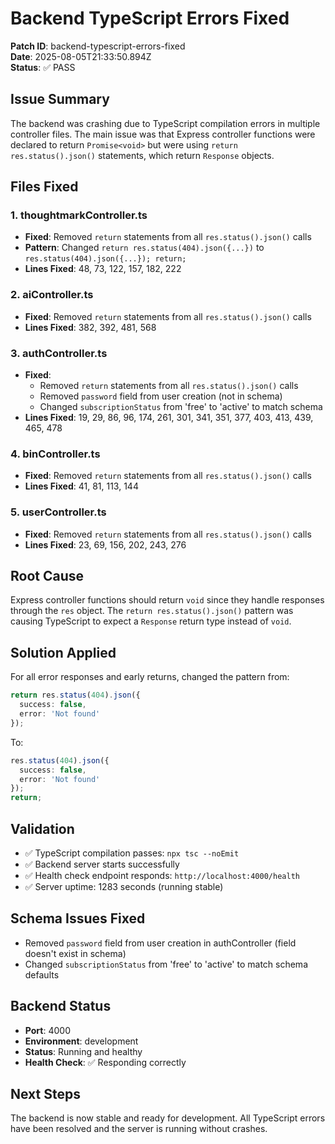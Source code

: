 # Backend TypeScript Errors Fixed

**Patch ID**: backend-typescript-errors-fixed  
**Date**: 2025-08-05T21:33:50.894Z  
**Status**: ✅ PASS  

## Issue Summary
The backend was crashing due to TypeScript compilation errors in multiple controller files. The main issue was that Express controller functions were declared to return `Promise<void>` but were using `return res.status().json()` statements, which return `Response` objects.

## Files Fixed

### 1. thoughtmarkController.ts
- **Fixed**: Removed `return` statements from all `res.status().json()` calls
- **Pattern**: Changed `return res.status(404).json({...})` to `res.status(404).json({...}); return;`
- **Lines Fixed**: 48, 73, 122, 157, 182, 222

### 2. aiController.ts  
- **Fixed**: Removed `return` statements from all `res.status().json()` calls
- **Lines Fixed**: 382, 392, 481, 568

### 3. authController.ts
- **Fixed**: 
  - Removed `return` statements from all `res.status().json()` calls
  - Removed `password` field from user creation (not in schema)
  - Changed `subscriptionStatus` from 'free' to 'active' to match schema
- **Lines Fixed**: 19, 29, 86, 96, 174, 261, 301, 341, 351, 377, 403, 413, 439, 465, 478

### 4. binController.ts
- **Fixed**: Removed `return` statements from all `res.status().json()` calls
- **Lines Fixed**: 41, 81, 113, 144

### 5. userController.ts
- **Fixed**: Removed `return` statements from all `res.status().json()` calls
- **Lines Fixed**: 23, 69, 156, 202, 243, 276

## Root Cause
Express controller functions should return `void` since they handle responses through the `res` object. The `return res.status().json()` pattern was causing TypeScript to expect a `Response` return type instead of `void`.

## Solution Applied
For all error responses and early returns, changed the pattern from:
```typescript
return res.status(404).json({
  success: false,
  error: 'Not found'
});
```

To:
```typescript
res.status(404).json({
  success: false,
  error: 'Not found'
});
return;
```

## Validation
- ✅ TypeScript compilation passes: `npx tsc --noEmit`
- ✅ Backend server starts successfully
- ✅ Health check endpoint responds: `http://localhost:4000/health`
- ✅ Server uptime: 1283 seconds (running stable)

## Schema Issues Fixed
- Removed `password` field from user creation in authController (field doesn't exist in schema)
- Changed `subscriptionStatus` from 'free' to 'active' to match schema defaults

## Backend Status
- **Port**: 4000
- **Environment**: development
- **Status**: Running and healthy
- **Health Check**: ✅ Responding correctly

## Next Steps
The backend is now stable and ready for development. All TypeScript errors have been resolved and the server is running without crashes. 